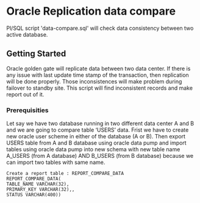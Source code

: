# Oracle Replication data compare
Pl/SQL script 'data-compare.sql' will check data consistency between two active database.

## Getting Started

Oracle golden gate will replicate data between two data center. If there is any issue with last update time stamp of the transaction, then replication will be done properly. Those inconsistences will make problem during failover to standby site. This script will find inconsistent records and make report out of it.

### Prerequisities

Let say we have two database running in two different data center A and B and we are going to compare table ‘USERS’ data. Frist we have to create new oracle user scheme in either of the database (A or B). Then export USERS table from A and B database using oracle data pump and import tables using oracle data pump into new schema with new table name A_USERS (from A database) AND B_USERS (from B database) because we can import two tables with same name.

```
Create a report table : REPORT_COMPARE_DATA
REPORT_COMPARE_DATA(
TABLE_NAME VARCHAR(32),
PRIMARY_KEY VARCHAR(32),,
STATUS VARCHAR(400))
```




